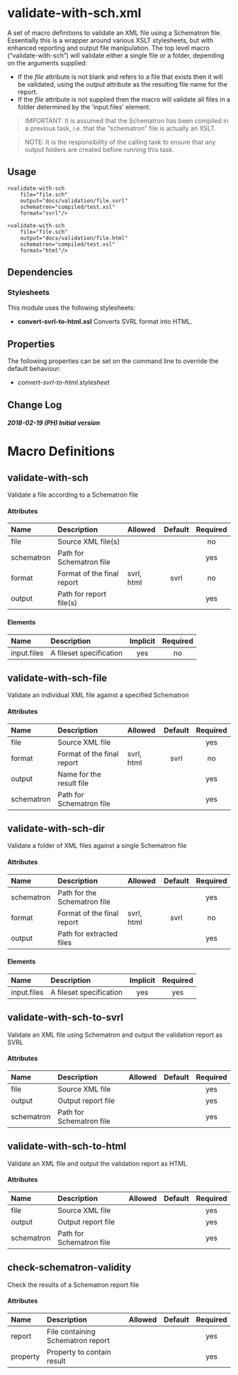 # validate-with-sch.xml

A set of macro definitions to validate an XML file using a Schematron
file. Essentially this is a wrapper around various XSLT stylesheets, but
with enhanced reporting and output file manipulation. The top level
macro (“validate-with-sch”) will validate either a single file or a
folder, depending on the arguments supplied:

  - If the *file* attribute is not blank and refers to a file that
    exists then it will be validated, using the *output* attribute as
    the resulting file name for the report.
  - If the *file* attribute is not supplied then the macro will validate
    all files in a folder determined by the ‘input.files’ element.

> IMPORTANT: It is assumed that the Schematron has been compiled in a
> previous task, i.e. that the “schematron” file is actually an XSLT.

> NOTE: It is the responsibility of the calling task to ensure that any
> output folders are created before running this task.

## Usage

    <validate-with-sch
        file="file.sch"
        output="docs/validation/file.svrl"
        schematron="compiled/test.xsl"
        format="svrl"/>

    <validate-with-sch
        file="file.sch"
        output="docs/validation/file.html"
        schematron="compiled/test.xsl"
        format="html"/>

## Dependencies

### Stylesheets

This module uses the following stylesheets:

  - **convert-svrl-to-html.xsl** Converts SVRL format into HTML.

## Properties

The following properties can be set on the command line to override the
default behaviour:

  - *convert-svrl-to-html.stylesheet*

## Change Log

##### 2018-02-19 (PH) Initial version

# Macro Definitions

## validate-with-sch

Validate a file according to a Schematron
file

#### Attributes

| Name       | Description                | Allowed    | Default | Required |
| :--------- | :------------------------- | :--------- | :-----: | :------: |
| file       | Source XML file(s)         |            |         |    no    |
| schematron | Path for Schematron file   |            |         |   yes    |
| format     | Format of the final report | svrl, html |  svrl   |    no    |
| output     | Path for report file(s)    |            |         |   yes    |

#### Elements

| Name        | Description             | Implicit | Required |
| :---------- | :---------------------- | :------: | :------: |
| input.files | A fileset specification |   yes    |    no    |

## validate-with-sch-file

Validate an individual XML file against a specified
Schematron

#### Attributes

| Name       | Description                | Allowed    | Default | Required |
| :--------- | :------------------------- | :--------- | :-----: | :------: |
| file       | Source XML file            |            |         |   yes    |
| format     | Format of the final report | svrl, html |  svrl   |    no    |
| output     | Name for the result file   |            |         |   yes    |
| schematron | Path for Schematron file   |            |         |   yes    |

## validate-with-sch-dir

Validate a folder of XML files against a single Schematron
file

#### Attributes

| Name       | Description                  | Allowed    | Default | Required |
| :--------- | :--------------------------- | :--------- | :-----: | :------: |
| schematron | Path for the Schematron file |            |         |   yes    |
| format     | Format of the final report   | svrl, html |  svrl   |    no    |
| output     | Path for extracted files     |            |         |   yes    |

#### Elements

| Name        | Description             | Implicit | Required |
| :---------- | :---------------------- | :------: | :------: |
| input.files | A fileset specification |   yes    |   yes    |

## validate-with-sch-to-svrl

Validate an XML file using Schematron and output the validation report
as SVRL

#### Attributes

| Name       | Description              | Allowed | Default | Required |
| :--------- | :----------------------- | :------ | :-----: | :------: |
| file       | Source XML file          |         |         |   yes    |
| output     | Output report file       |         |         |   yes    |
| schematron | Path for Schematron file |         |         |   yes    |

## validate-with-sch-to-html

Validate an XML file and output the validation report as HTML

#### Attributes

| Name       | Description              | Allowed | Default | Required |
| :--------- | :----------------------- | :------ | :-----: | :------: |
| file       | Source XML file          |         |         |   yes    |
| output     | Output report file       |         |         |   yes    |
| schematron | Path for Schematron file |         |         |   yes    |

## check-schematron-validity

Check the results of a Schematron report
file

#### Attributes

| Name     | Description                       | Allowed | Default | Required |
| :------- | :-------------------------------- | :------ | :-----: | :------: |
| report   | File containing Schematron report |         |         |   yes    |
| property | Property to contain result        |         |         |   yes    |
